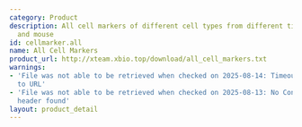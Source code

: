 ```yaml
---
category: Product
description: All cell markers of different cell types from different tissues in human
  and mouse
id: cellmarker.all
name: All Cell Markers
product_url: http://xteam.xbio.top/download/all_cell_markers.txt
warnings:
- 'File was not able to be retrieved when checked on 2025-08-14: Timeout connecting
  to URL'
- 'File was not able to be retrieved when checked on 2025-08-13: No Content-Length
  header found'
layout: product_detail
---
```


